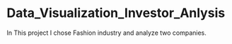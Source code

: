 # Data_Visualization_Investor_Anlysis
In This project I chose Fashion industry and analyze two companies.
